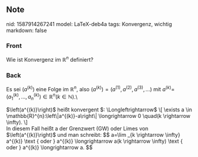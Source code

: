 ## Note
nid: 1587914267241
model: LaTeX-deb4a
tags: Konvergenz, wichtig
markdown: false

### Front
Wie ist Konvergenz im $\mathbb{R}^n$ definiert?

### Back
Es sei $\left(a^{(k)}\right)$ eine Folge im $\mathbb{R}^{n},$ also $\left(a^{(k)}\right)=\left(a^{(1)}, a^{(2)}, a^{(3)}, \ldots\right)$ mit $a^{(k)}=$ $\left(a_{1}^{(k)}, \ldots, a_{n}^{(k)}\right) \in \mathbb{R}^{n}(k \in \mathbb{N})$.\\

<div>$\left(a^{(k)}\right)$ heißt konvergent $: \Longleftrightarrow$
\[
\exists a \in \mathbb{R}^{n}:\left\|a^{(k)}-a\right\| \longrightarrow 0 \quad(k \rightarrow \infty).
\]
</div><div>
</div><div>In diesem Fall heißt a der Grenzwert (GW) oder Limes von $\left(a^{(k)}\right)$ und man schreibt:
$$
a=\lim _{k \rightarrow \infty} a^{(k)} \text { oder } a^{(k)} \longrightarrow a(k \rightarrow \infty) \text { oder } a^{(k)} \longrightarrow a.
$$
</div>
